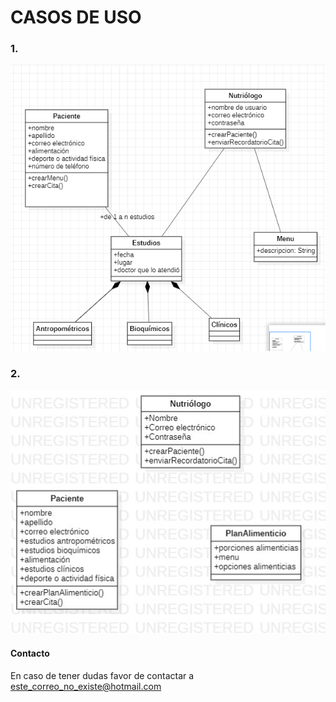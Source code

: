 # CASOS DE USO

### 1.
![alt text](Things_for_nutay/algo.PNG)

### 2.
![alt text](Things_for_nutay/Otros.jpeg)

#### Contacto
En caso de tener dudas favor de contactar a [este_correo_no_existe@hotmail.com](https://outlook.live.com/owa/)
